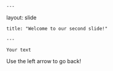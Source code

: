 	---
	
layout: slide
	
	title: "Welcome to our second slide!"
	
	---

	Your text

Use the left arrow to go back!
